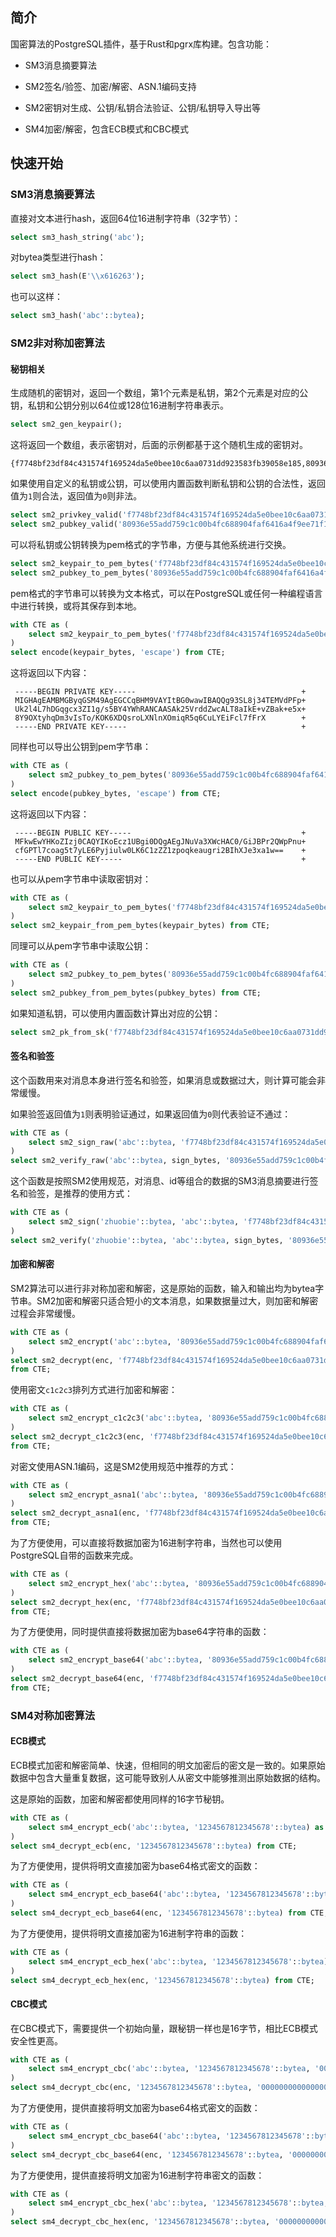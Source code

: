 ## 简介

国密算法的PostgreSQL插件，基于Rust和pgrx库构建。包含功能：

- SM3消息摘要算法

- SM2签名/验签、加密/解密、ASN.1编码支持

- SM2密钥对生成、公钥/私钥合法验证、公钥/私钥导入导出等

- SM4加密/解密，包含ECB模式和CBC模式

## 快速开始

### SM3消息摘要算法

直接对文本进行hash，返回64位16进制字符串（32字节）：

```sql
select sm3_hash_string('abc');
```

对bytea类型进行hash：

```sql
select sm3_hash(E'\\x616263');
```

也可以这样：

```sql
select sm3_hash('abc'::bytea);
```

### SM2非对称加密算法

#### 秘钥相关

生成随机的密钥对，返回一个数组，第1个元素是私钥，第2个元素是对应的公钥，私钥和公钥分别以64位或128位16进制字符串表示。

```sql
select sm2_gen_keypair();
```

这将返回一个数组，表示密钥对，后面的示例都基于这个随机生成的密钥对。

```
{f7748bf23df84c431574f169524da5e0bee10c6aa0731dd923583fb39058e185,80936e55add759c1c00b4fc688904faf6416a4f9ee71f18f4e5edca1a839b7bc8b13a3f28e2ba5c342cae82d73659d73a68aa479aba0ae2d812215c97b7c5ad7}
```

如果使用自定义的私钥或公钥，可以使用内置函数判断私钥和公钥的合法性，返回值为`1`则合法，返回值为`0`则非法。

```sql
select sm2_privkey_valid('f7748bf23df84c431574f169524da5e0bee10c6aa0731dd923583fb39058e185');
select sm2_pubkey_valid('80936e55add759c1c00b4fc688904faf6416a4f9ee71f18f4e5edca1a839b7bc8b13a3f28e2ba5c342cae82d73659d73a68aa479aba0ae2d812215c97b7c5ad7');
```

可以将私钥或公钥转换为pem格式的字节串，方便与其他系统进行交换。

```sql
select sm2_keypair_to_pem_bytes('f7748bf23df84c431574f169524da5e0bee10c6aa0731dd923583fb39058e185');
select sm2_pubkey_to_pem_bytes('80936e55add759c1c00b4fc688904faf6416a4f9ee71f18f4e5edca1a839b7bc8b13a3f28e2ba5c342cae82d73659d73a68aa479aba0ae2d812215c97b7c5ad7');
```

pem格式的字节串可以转换为文本格式，可以在PostgreSQL或任何一种编程语言中进行转换，或将其保存到本地。

```sql
with CTE as (
    select sm2_keypair_to_pem_bytes('f7748bf23df84c431574f169524da5e0bee10c6aa0731dd923583fb39058e185') as keypair_bytes
)
select encode(keypair_bytes, 'escape') from CTE;
```

这将返回以下内容：

```
 -----BEGIN PRIVATE KEY-----                                     +
 MIGHAgEAMBMGByqGSM49AgEGCCqBHM9VAYItBG0wawIBAQQg93SL8j34TEMVdPFp+
 Uk2l4L7hDGqgcx3ZI1g/s5BY4YWhRANCAASAk25VrddZwcALT8aIkE+vZBak+e5x+
 8Y9OXtyhqDm3vIsTo/KOK6XDQsroLXNlnXOmiqR5q6CuLYEiFcl7fFrX        +
 -----END PRIVATE KEY-----                                       +
```

同样也可以导出公钥到pem字节串：

```sql
with CTE as (
    select sm2_pubkey_to_pem_bytes('80936e55add759c1c00b4fc688904faf6416a4f9ee71f18f4e5edca1a839b7bc8b13a3f28e2ba5c342cae82d73659d73a68aa479aba0ae2d812215c97b7c5ad7') as pubkey_bytes
)
select encode(pubkey_bytes, 'escape') from CTE;
```

这将返回以下内容：

```
 -----BEGIN PUBLIC KEY-----                                      +
 MFkwEwYHKoZIzj0CAQYIKoEcz1UBgi0DQgAEgJNuVa3XWcHAC0/GiJBPr2QWpPnu+
 cfGPTl7coag5t7yLE6Pyjiulw0LK6C1zZZ1zpoqkeaugri2BIhXJe3xa1w==    +
 -----END PUBLIC KEY-----                                        +
 ```

也可以从pem字节串中读取密钥对：

```sql
with CTE as (
    select sm2_keypair_to_pem_bytes('f7748bf23df84c431574f169524da5e0bee10c6aa0731dd923583fb39058e185') as keypair_bytes
)
select sm2_keypair_from_pem_bytes(keypair_bytes) from CTE;
```

同理可以从pem字节串中读取公钥：

```sql
with CTE as (
    select sm2_pubkey_to_pem_bytes('80936e55add759c1c00b4fc688904faf6416a4f9ee71f18f4e5edca1a839b7bc8b13a3f28e2ba5c342cae82d73659d73a68aa479aba0ae2d812215c97b7c5ad7') as pubkey_bytes
)
select sm2_pubkey_from_pem_bytes(pubkey_bytes) from CTE;
```

如果知道私钥，可以使用内置函数计算出对应的公钥：

```sql
select sm2_pk_from_sk('f7748bf23df84c431574f169524da5e0bee10c6aa0731dd923583fb39058e185');
```

#### 签名和验签

这个函数用来对消息本身进行签名和验签，如果消息或数据过大，则计算可能会非常缓慢。

如果验签返回值为`1`则表明验证通过，如果返回值为`0`则代表验证不通过：

```sql
with CTE as (
    select sm2_sign_raw('abc'::bytea, 'f7748bf23df84c431574f169524da5e0bee10c6aa0731dd923583fb39058e185') as sign_bytes
)
select sm2_verify_raw('abc'::bytea, sign_bytes, '80936e55add759c1c00b4fc688904faf6416a4f9ee71f18f4e5edca1a839b7bc8b13a3f28e2ba5c342cae82d73659d73a68aa479aba0ae2d812215c97b7c5ad7') from CTE;
```

这个函数是按照SM2使用规范，对消息、id等组合的数据的SM3消息摘要进行签名和验签，是推荐的使用方式：

```sql
with CTE as (
    select sm2_sign('zhuobie'::bytea, 'abc'::bytea, 'f7748bf23df84c431574f169524da5e0bee10c6aa0731dd923583fb39058e185') as sign_bytes
)
select sm2_verify('zhuobie'::bytea, 'abc'::bytea, sign_bytes, '80936e55add759c1c00b4fc688904faf6416a4f9ee71f18f4e5edca1a839b7bc8b13a3f28e2ba5c342cae82d73659d73a68aa479aba0ae2d812215c97b7c5ad7') from CTE;
```

#### 加密和解密

SM2算法可以进行非对称加密和解密，这是原始的函数，输入和输出均为bytea字节串。SM2加密和解密只适合短小的文本消息，如果数据量过大，则加密和解密过程会非常缓慢。

```sql
with CTE as (
    select sm2_encrypt('abc'::bytea, '80936e55add759c1c00b4fc688904faf6416a4f9ee71f18f4e5edca1a839b7bc8b13a3f28e2ba5c342cae82d73659d73a68aa479aba0ae2d812215c97b7c5ad7') as enc
)
select sm2_decrypt(enc, 'f7748bf23df84c431574f169524da5e0bee10c6aa0731dd923583fb39058e185')
from CTE;
```

使用密文`c1c2c3`排列方式进行加密和解密：

```sql
with CTE as (
    select sm2_encrypt_c1c2c3('abc'::bytea, '80936e55add759c1c00b4fc688904faf6416a4f9ee71f18f4e5edca1a839b7bc8b13a3f28e2ba5c342cae82d73659d73a68aa479aba0ae2d812215c97b7c5ad7') as enc
)
select sm2_decrypt_c1c2c3(enc, 'f7748bf23df84c431574f169524da5e0bee10c6aa0731dd923583fb39058e185')
from CTE;
```

对密文使用ASN.1编码，这是SM2使用规范中推荐的方式：

```sql
with CTE as (
    select sm2_encrypt_asna1('abc'::bytea, '80936e55add759c1c00b4fc688904faf6416a4f9ee71f18f4e5edca1a839b7bc8b13a3f28e2ba5c342cae82d73659d73a68aa479aba0ae2d812215c97b7c5ad7') as enc
)
select sm2_decrypt_asna1(enc, 'f7748bf23df84c431574f169524da5e0bee10c6aa0731dd923583fb39058e185')
from CTE;
```

为了方便使用，可以直接将数据加密为16进制字符串，当然也可以使用PostgreSQL自带的函数来完成。

```sql
with CTE as (
    select sm2_encrypt_hex('abc'::bytea, '80936e55add759c1c00b4fc688904faf6416a4f9ee71f18f4e5edca1a839b7bc8b13a3f28e2ba5c342cae82d73659d73a68aa479aba0ae2d812215c97b7c5ad7') as enc
)
select sm2_decrypt_hex(enc, 'f7748bf23df84c431574f169524da5e0bee10c6aa0731dd923583fb39058e185')
from CTE;
```

为了方便使用，同时提供直接将数据加密为base64字符串的函数：

```sql
with CTE as (
    select sm2_encrypt_base64('abc'::bytea, '80936e55add759c1c00b4fc688904faf6416a4f9ee71f18f4e5edca1a839b7bc8b13a3f28e2ba5c342cae82d73659d73a68aa479aba0ae2d812215c97b7c5ad7') as enc
)
select sm2_decrypt_base64(enc, 'f7748bf23df84c431574f169524da5e0bee10c6aa0731dd923583fb39058e185')
from CTE;
```

### SM4对称加密算法

#### ECB模式

ECB模式加密和解密简单、快速，但相同的明文加密后的密文是一致的。如果原始数据中包含大量重复数据，这可能导致别人从密文中能够推测出原始数据的结构。

这是原始的函数，加密和解密都使用同样的16字节秘钥。

```sql
with CTE as (
    select sm4_encrypt_ecb('abc'::bytea, '1234567812345678'::bytea) as enc
)
select sm4_decrypt_ecb(enc, '1234567812345678'::bytea) from CTE;
```

为了方便使用，提供将明文直接加密为base64格式密文的函数：

```sql
with CTE as (
    select sm4_encrypt_ecb_base64('abc'::bytea, '1234567812345678'::bytea) as enc
)
select sm4_decrypt_ecb_base64(enc, '1234567812345678'::bytea) from CTE;
```

为了方便使用，提供将明文直接加密为16进制字符串的函数：

```sql
with CTE as (
    select sm4_encrypt_ecb_hex('abc'::bytea, '1234567812345678'::bytea) as enc
)
select sm4_decrypt_ecb_hex(enc, '1234567812345678'::bytea) from CTE;
```

#### CBC模式

在CBC模式下，需要提供一个初始向量，跟秘钥一样也是16字节，相比ECB模式安全性更高。

```sql
with CTE as (
    select sm4_encrypt_cbc('abc'::bytea, '1234567812345678'::bytea, '0000000000000000'::bytea) as enc
)
select sm4_decrypt_cbc(enc, '1234567812345678'::bytea, '0000000000000000'::bytea) from CTE;
```

为了方便使用，提供直接将明文加密为base64格式密文的函数：

```sql
with CTE as (
    select sm4_encrypt_cbc_base64('abc'::bytea, '1234567812345678'::bytea, '0000000000000000'::bytea) as enc
)
select sm4_decrypt_cbc_base64(enc, '1234567812345678'::bytea, '0000000000000000'::bytea) from CTE;
```

为了方便使用，提供直接将明文加密为16进制字符串密文的函数：

```sql
with CTE as (
    select sm4_encrypt_cbc_hex('abc'::bytea, '1234567812345678'::bytea, '0000000000000000'::bytea) as enc
)
select sm4_decrypt_cbc_hex(enc, '1234567812345678'::bytea, '0000000000000000'::bytea) from CTE;
```
